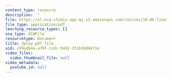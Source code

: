 ```yaml
---
content_type: resource
description: ''
file: https://ol-ocw-studio-app-qa.s3.amazonaws.com/courses/18-06-linear-algebra-spring-2010/c69adb4aa79fccdc5d4225163689471e_JibVXBElKL0.pdf
file_type: application/pdf
learning_resource_types: []
ocw_type: OCWFile
resourcetype: Document
title: 3play pdf file
uid: c69adb4a-a79f-ccdc-5d42-25163689471e
video_files:
  video_thumbnail_file: null
video_metadata:
  youtube_id: null
---
```

